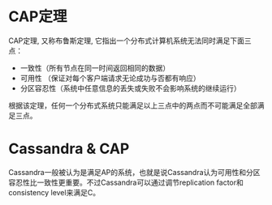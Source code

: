 # CAP定理
CAP定理, 又称布鲁斯定理, 它指出一个分布式计算机系统无法同时满足下面三点：

- 一致性（所有节点在同一时间返回相同的数据）
- 可用性 （保证对每个客户端请求无论成功与否都有响应）
- 分区容忍性（系统中任意信息的丢失或失败不会影响系统的继续运行）

根据该定理，任何一个分布式系统只能满足以上三点中的两点而不可能满足全部满足三点。

# Cassandra & CAP

Cassandra一般被认为是满足AP的系统，也就是说Cassandra认为可用性和分区容忍性比一致性更重要。不过Cassandra可以通过调节replication factor和consistency level来满足C。
